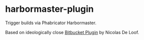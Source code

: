 harbormaster-plugin
===================

Trigger builds via Phabricator Harbormaster.

Based on ideologically close [Bitbucket Plugin](https://wiki.jenkins-ci.org/display/JENKINS/BitBucket+Plugin) by Nicolas De Loof.
